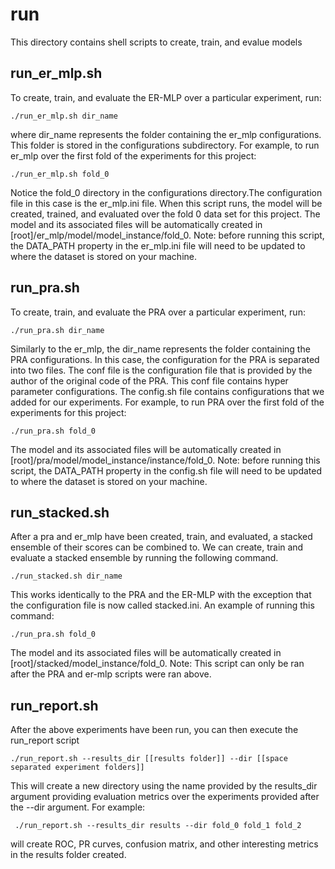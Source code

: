# run

This directory contains shell scripts to create, train, and evalue models

## run_er_mlp.sh
To create, train, and evaluate the ER-MLP over a particular experiment, run:

```
./run_er_mlp.sh dir_name
```
where dir_name represents the folder containing the er_mlp configurations. This folder is stored in the configurations subdirectory. For example, to run er_mlp over the first fold of the experiments for this project:
```
./run_er_mlp.sh fold_0
```
Notice the fold_0 directory in the configurations directory.The configuration file in this case is the er_mlp.ini file. When this script runs, the model will be created, trained, and evaluated over the fold 0 data set for this project. The model and its associated files will be automatically created in [root]/er_mlp/model/model_instance/fold_0. Note: before running this script, the DATA_PATH property in the er_mlp.ini file will need to be updated to where the dataset is stored on your machine.

## run_pra.sh
To create, train, and evaluate the PRA over a particular experiment, run:

```
./run_pra.sh dir_name
```
Similarly to the er_mlp, the dir_name represents the folder containing the PRA configurations. In this case, the configuration for the PRA is separated into two files. The conf file is the configuration file that is provided by the author of the original code of the PRA. This conf file contains hyper parameter configurations. The config.sh file contains configurations that we added for our experiments. For example, to run PRA over the first fold of the experiments for this project:
```
./run_pra.sh fold_0
```
The model and its associated files will be automatically created in [root]/pra/model/model_instance/instance/fold_0. Note: before running this script, the DATA_PATH property in the config.sh file will need to be updated to where the dataset is stored on your machine.

## run_stacked.sh
After a pra and er_mlp have been created, train, and evaluated, a stacked ensemble of their scores can be combined to. We can create, train and evaluate a stacked ensemble by running the following command.

```
./run_stacked.sh dir_name
```
This works identically to the PRA and the ER-MLP with the exception that the configuration file is now called stacked.ini. An example of running this command:
```
./run_pra.sh fold_0
```
The model and its associated files will be automatically created in [root]/stacked/model_instance/fold_0. Note: This script can only be ran after the PRA and er-mlp scripts were ran above.

## run_report.sh

After the above experiments have been run, you can then execute the run_report script

```
./run_report.sh --results_dir [[results folder]] --dir [[space separated experiment folders]]
```
This will create a new directory using the name provided by the results_dir argument providing evaluation metrics over the experiments provided after the --dir argument. For example:
```
 ./run_report.sh --results_dir results --dir fold_0 fold_1 fold_2
```
will create ROC, PR curves, confusion matrix, and other interesting metrics in the results folder created.


